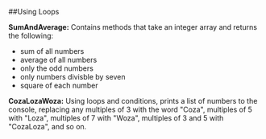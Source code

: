 ##Using Loops

**SumAndAverage:** Contains methods that take an integer array and returns the following:
- sum of all numbers
- average of all numbers
- only the odd numbers
- only numbers divisble by seven
- square of each number

**CozaLozaWoza:** Using loops and conditions, prints a list of numbers to the console, replacing any multiples of 3 with the word "Coza", multiples of 5 with "Loza", multiples of 7 with "Woza", multiples of 3 and 5 with "CozaLoza", and so on.
